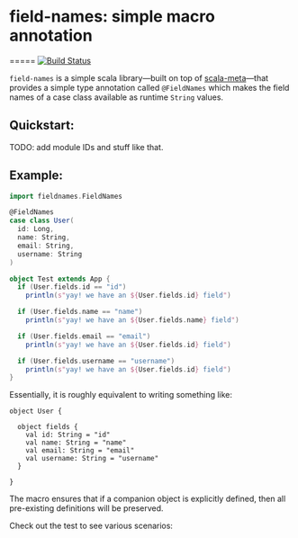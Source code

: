 # field-names: simple macro annotation
=====
[![Build Status](https://travis-ci.org/lorandszakacs/field-names.svg?branch=master)](https://travis-ci.org/lorandszakacs/field-names)

`field-names` is a simple scala library—built on top of [scala-meta](https://github.com/scalameta/scalameta)—that provides a simple type annotation called `@FieldNames` which makes the field names of a case class available as runtime `String` values.

Quickstart:
----
TODO:
add module IDs and stuff like that.

Example:
----
```scala
import fieldnames.FieldNames

@FieldNames
case class User(
  id: Long,
  name: String,
  email: String,
  username: String
)

object Test extends App {
  if (User.fields.id == "id")
    println(s"yay! we have an ${User.fields.id} field")

  if (User.fields.name == "name")
    println(s"yay! we have an ${User.fields.name} field")

  if (User.fields.email == "email")
    println(s"yay! we have an ${User.fields.id} field")

  if (User.fields.username == "username")
    println(s"yay! we have an ${User.fields.id} field")
}
```

Essentially, it is roughly equivalent to writing something like:
```
object User {

  object fields {
    val id: String = "id"
    val name: String = "name"
    val email: String = "email"
    val username: String = "username"
  }

}
```
The macro ensures that if a companion object is explicitly defined, then all pre-existing definitions will be preserved.  

Check out the test to see various scenarios:
